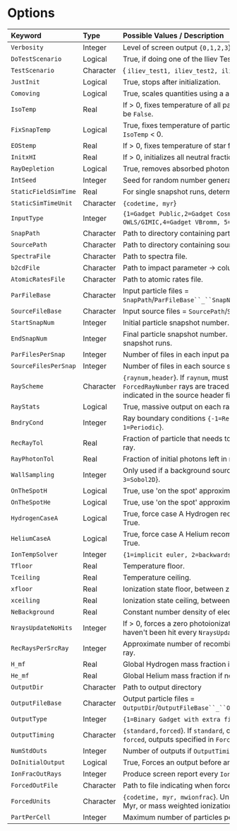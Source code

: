 # Options #

| **Keyword** | **Type** | **Possible Values / Description** |
|:------------|:---------|:----------------------------------|
| `Verbosity` | Integer  | Level of screen output `{0,1,2,3`}. |
| `DoTestScenario` | Logical  | True, if doing one of the Iliev Tests. |
| `TestScenario` | Character | { `iliev_test1, iliev_test2, iliev_test3, iliev_test4` } |
| `JustInit`  | Logical  | True, stops after initialization. |
| `Comoving`  | Logical  | True, scales quantities using a and h. |
| `IsoTemp`   | Real     | If > 0, fixes temperature of all particles at `IsoTemp`.  `FixSnapTemp` must be `False`. |
| `FixSnapTemp` | Logical  | True, fixes temperature of particles at snapshot values.  Must set `IsoTemp` < 0. |
| `EOStemp`   | Real     | If > 0, fixes temperature of star forming particles at `EOStemp`. |
| `InitxHI`   | Real     | If > 0, initializes all neutral fractions to `InitxHI`. |
| `RayDepletion` | Logical  | True, removes absorbed photons from ray. |
| `IntSeed`   | Integer  | Seed for random number generator. |
| `StaticFieldSimTime` | Real     | For single snapshot runs, determines time to ray trace. |
| `StaticSimTimeUnit` | Character | `{codetime, myr`}                 |
| `InputType` | Integer  | `{1=Gadget Public,2=Gadget CosmoBH,3=Gadget HDF5 OWLS/GIMIC,4=Gadget VBromm, 5=Gadget Public HDF5`} |
| `SnapPath`  | Character | Path to directory containing particle snapshots. |
| `SourcePath` | Character | Path to directory containing source snapshots. |
| `SpectraFile` | Character | Path to spectra file.             |
| `b2cdFile`  | Character | Path to impact parameter -> column depth table file. |
| `AtomicRatesFile` | Character | Path to atomic rates file.        |
| `ParFileBase` | Character | Input particle files = `SnapPath`/`ParFileBase``_``SnapNum``(.FileNumber)``(.hdf5)` |
| `SourceFileBase` | Character | Input source files = `SourcePath`/`SourceFileBase``_``SnapNum` |
| `StartSnapNum` | Integer  | Initial particle snapshot number. |
| `EndSnapNum` | Integer  | Final particle snapshot number.  Set equal to `StartSnapNum` for single snapshot runs. |
| `ParFilesPerSnap` | Integer  | Number of files in each input particle snapshot. |
| `SourceFilesPerSnap` | Integer  | Number of files in each source snapshot.  Must be = 1 for now. |
| `RayScheme` | Character | `{raynum,header`}.  If `raynum`, must be single snapshot run, `ForcedRayNumber` rays are traced.  If `header` the number of rays indicated in the source header files are traced for each snapshot. |
| `RayStats`  | Logical  | True, massive output on each ray traced. |
| `BndryCond` | Integer  | Ray boundary conditions `{-1=Reflective, 0=Transmissive, 1=Periodic`}. |
| `RecRayTol` | Real     | Fraction of particle that needs to recombine to trigger a recombination ray. |
| `RayPhotonTol` | Real     | Fraction of initial photons left in ray to stop updating particles. |
| `WallSampling` | Integer  | Only used if a background source is included `{1=Random, 2=Sobol3D, 3=Sobol2D`}. |
| `OnTheSpotH` | Logical  | True, use 'on the spot' approximation for Hydrogen |
| `OnTheSpotHe` | Logical  | True, use 'on the spot' approximation for Helium |
| `HydrogenCaseA` | Logical  | True, force case A Hydrogen recombination rates even if `OnTheSpotH` = True. |
| `HeliumCaseA` | Logical  | True, force case A Helium recombination rates even if `OnTheSpotHe` = True. |
| `IonTempSolver` | Integer  | `{1=implicit euler, 2=backwards difference`} |
| `Tfloor`    | Real     | Temperature floor.                |
| `Tceiling`  | Real     | Temperature ceiling.              |
| `xfloor`    | Real     | Ionization state floor, between zero and one, should be zero. |
| `xceiling`  | Real     | Ionization state ceiling, between zero and one, should be one. |
| `NeBackground` | Real     | Constant number density of electrons due to metals. |
| `NraysUpdateNoHits` | Integer  | If > 0, forces a zero photoionization rate update on particles that haven't been hit every `NraysUpdateNoHits`. |
| `RecRaysPerSrcRay` | Integer  | Approximate number of recombination rays to trace for each source ray. |
| ` H_mf `    | Real     | Global Hydrogen mass fraction if not specified in particle snapshots. |
| `He_mf`     | Real     | Global Helium mass fraction if not specified in particle snapshots. |
| `OutputDir` | Character | Path to output directory          |
| `OutputFileBase` | Character | Output particle files = `OutputDir`/`OutputFileBase``_``OutputNumber``(.FileNumber)``(.hdf5)` |
| `OutputType` | Integer  | `{1=Binary Gadget with extra fields, 2=HDF5`} |
| `OutputTiming` | Character | `{standard,forced`}.  If `standard`, outputs evenly spaced in time.  If `forced`, outputs specified in `ForcedOutFile`. |
| `NumStdOuts` | Integer  | Number of outputs if `OutputTiming=standard`. |
| `DoInitialOutput` | Logical  | True, Forces an output before any rays are traced. |
| `IonFracOutRays` | Integer  | Produce screen report every `IonFracOutRays` traced. |
| `ForcedOutFile` | Character | Path to file indicating when forced outputs should be made. |
| `ForcedUnits` | Character | `{codetime, myr, mwionfrac`}.  Units for forced output times, code time, Myr, or mass weighted ionization fraction. |
| `PartPerCell` | Integer  | Maximum number of particles per oct-tree leaf |